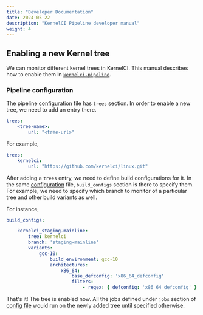 ```yaml
---
title: "Developer Documentation"
date: 2024-05-22
description: "KernelCI Pipeline developer manual"
weight: 4
---
```


## Enabling a new Kernel tree

We can monitor different kernel trees in KernelCI.
This manual describes how to enable them in [`kernelci-pipeline`](https://github.com/kernelci/kernelci-pipeline.git).


### Pipeline configuration
The pipeline [configuration](https://github.com/kernelci/kernelci-pipeline/blob/main/config/pipeline.yaml) file has `trees` section.
In order to enable a new tree, we need to add an entry there.

```yaml
trees:
    <tree-name>:
        url: "<tree-url>"
```
For example,
```yaml
trees:
    kernelci:
        url: "https://github.com/kernelci/linux.git"
```

After adding a `trees` entry, we need to define build configurations for it.
In the same [configuration](https://github.com/kernelci/kernelci-pipeline/blob/main/config/pipeline.yaml) file, `build_configs` section is there to specify them.
For example, we need to specify which branch to monitor of a particular tree and other build variants as well.

For instance,
```yaml
build_configs:

    kernelci_staging-mainline:
        tree: kernelci
        branch: 'staging-mainline'
        variants:
            gcc-10:
                build_environment: gcc-10
                architectures:
                    x86_64:
                        base_defconfig: 'x86_64_defconfig'
                        filters:
                            - regex: { defconfig: 'x86_64_defconfig' }
```

That's it! The tree is enabled now.
All the jobs defined under `jobs` section of [config file](https://github.com/kernelci/kernelci-pipeline/blob/main/config/pipeline.yaml) would run on the newly added tree until specified otherwise.
